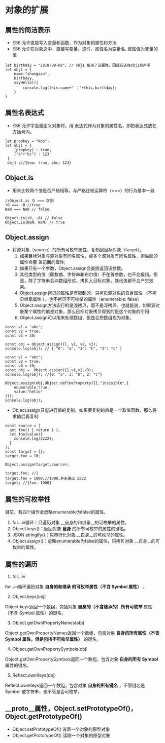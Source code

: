 # 对象的扩展

## 属性的简洁表示
* ES6 允许直接写入变量和函数，作为对象的属性和方法
* ES6 允许在对象之中，直接写变量。这时，属性名为变量名, 属性值为变量的值
```
let birthday = "2018-09-09"; // obj1 使用了该属性，因此应该在obj1前声明
let obj1 = {
    name:"zhangsan",
    birthday,
    sayHello(){
        console.log(this.name+" ："+this.birthday);
    }
}
```


## 属性名表达式
* ES6 允许字面量定义对象时，用 表达式作为对象的属性名，即把表达式放在方括号内。
```
let propkey = "koo";
let obj1 = {
    [propkey] : true,
    ["a"+"bc"] : 123
 }
 obj1 ;//{koo: true, abc: 123} 
```


## Object.is
* 用来比较两个值是否严格相等，与严格比较运算符（===）的行为基本一致
```
//Object.is 与 === 区别
+0 === -0 //true
NaN === NaN // false

Object.is(+0, -0) // false
Object.is(NaN, NaN) // true
```

## Object.assign
* 将源对象（source）的所有可枚举属性，复制到目标对象（target）。
   1. 如果目标对象与源对象有同名属性，或多个源对象有同名属性，则后面的属性会覆
      盖前面的属性;
   2. 如果只有一个参数，Object.assign会直接返回该参数。
   3. 其他类型的值（即数值、字符串和布尔值）不在首参数，也不会报错。但是，除了字符串会以数组形式，拷贝入目标对象，其他值都不会产生效果。
   4. Object.assign拷贝的属性是有限制的，只拷贝源对象的自身属性
   （不拷贝继承属性 ），也不拷贝不可枚举的属性（enumerable: false）
   5. Object.assign方法实行的是浅拷贝，而不是深拷贝。也就是说，如果源对象某个属性的值是对象，那么目标对象拷贝得到的是这个对象的引用
   6.  Object.assign可以用来处理数组，但是会把数组视为对象。
```
const v1 = 'abc';
const v2 = true;
const v3 = 10;

const obj = Object.assign({}, v1, v2, v3);
console.log(obj); // { "0": "a", "1": "b", "2": "c" }
```
```
const v1 = "abc";
const v2 = true;
const v3 = 10;
const obj =  Object.assign({},v1,v2,v3);
console.log(obj); //{0: "a", 1: "b", 2: "c"}

Object.assign(obj,Object.defineProperty({},"invisible",{
    enumerable:true,
    value:"hello"
}));
console.log(obj);
```
* Object.assign只能进行值的复制，如果要复制的值是一个取值函数，那么将求值后再复制
```
const source = {
  get foo() { return 1 },
  set foo(value){
    console.log(2222);
  }
};
const target = {};
target.foo = 10; 

Object.assign(target,source);
 
target.foo; //1 
target.foo = 1000;//1000,并未输出 2222
target; //{foo: 1000}
```

## 属性的可枚举性
目前，有四个操作会忽略enumerable为false的属性。

1. for...in循环：只遍历对象 __自身的和继承__的可枚举的属性。
2. Object.keys()：返回对象 __自身__ 的所有可枚举的属性的键名。
3. JSON.stringify()：只串行化对象 __自身__的可枚举的属性。
4. Object.assign()：忽略enumerable为false的属性，只拷贝对象 __自身__的可枚举的属性。

## 属性的遍历
1. for...in

for...in循环遍历对象 **自身的和继承  的可枚举属性（不含 Symbol 属性）** 。

2. Object.keys(obj)

Object.keys返回一个数组，包括对象 **自身的（不含继承的）所有可枚举** 属性（不含 Symbol 属性）的键名。

3. Object.getOwnPropertyNames(obj)

Object.getOwnPropertyNames返回一个数组，包含对象 **自身的所有属性（不含 Symbol 属性，但是包括不可枚举属性）** 的键名。

4. Object.getOwnPropertySymbols(obj)

Object.getOwnPropertySymbols返回一个数组，包含对象 **自身的所有 Symbol** 属性的键名。

5. Reflect.ownKeys(obj)

Reflect.ownKeys返回一个数组，包含对象 **自身的所有键名** ，不管键名是 Symbol 或字符串，也不管是否可枚举。


## __proto__属性，Object.setPrototypeOf()，Object.getPrototypeOf()
* Object.setPrototypeOf() 设置一个对象的原型对象
* Object.getPrototypeOf() 读取一个对象的原型对象












